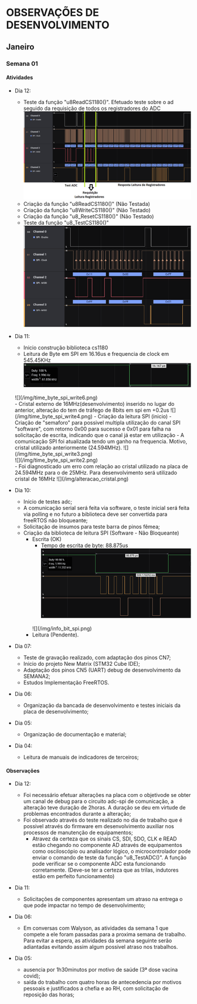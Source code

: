 # OBSERVAÇÕES DE DESENVOLVIMENTO

## Janeiro
### Semana 01
#### Atividades 

- Dia 12: 
    - Teste da função "u8ReadCS1180()". Efetuado teste sobre o ad seguido da requisição de todos os registradores do ADC
    ![](/img/u8ReadCS1180.png)
    - Criação da função "u8ReadCS1180()" (Não Testada)
    - Criação da função "u8WriteCS1180()" (Não Testado)
    - Criação da função "u8_ResetCS1180()" (Não Testado)
    - Teste da função "u8_TestCS1180()"
    ![](/img/func_u8_TestADC.png)


    
- Dia 11:
    - Inicio construção biblioteca cs1180
    - Leitura de Byte em SPI em 16.16us e frequencia de clock em 545.45KHz
    ![](/img/time_byte_spi_write5.png)
    <br> 
    ![](/img/time_byte_spi_write6.png)
    <br> 
    - Cristal externo de 16MHz(desenvolvimento) inserido no lugar do anterior, alteração do tem de tráfego de 8bits em spi em +0.2us 
    ![](/img/time_byte_spi_write4.png)
    - Criação da leitura SPI (inicio) 
    - Criação de "semaforo" para possivel multipla utilização do canal SPI "software", com retorno 0x00 para sucesso e 0x01 para falha na solicitação de escrita, indicando que o canal já estar em utilização
    - A comunicação SPI foi atualizada tendo um ganho na frequencia. Motivo, cristal utilizado anteriormente (24.594MHz).
    ![](/img/time_byte_spi_write3.png)
    <br>        
    ![](/img/time_byte_spi_write2.png)
    <br>
    - Foi diagnosticado um erro com relação ao cristal utilizado na placa de 24.594MHz para o de 25MHz. Para desenvolvimento será utilizado cristal de 16MHz
    ![](/img/alteracao_cristal.png)

- Dia 10:
    - Inicio de testes adc;
    - A comunicação serial será feita via software, o teste inicial será feita via polling e no futuro a biblioteca deve ser convertida para freeRTOS não bloqueante; 
    - Solicitação de insumos para teste barra de pinos fêmea;
    - Criação da biblioteca de leitura SPI (Software - Não Bloqueante) 
        - Escrita (OK)
            - Tempo de escrita de byte: 88.875us
            ![](/img/time_byte_spi_write.png)
            <br>            
            ![](/img/info_bit_spi.png)
            <br>
        - Leitura (Pendente).

- Dia 07:
    - Teste de gravação realizado, com adaptação dos pinos CN7;
    - Inicio do projeto New Matrix (STM32 Cube IDE); 
    - Adaptação dos pinos CN5 (UART) debug de desenvolvimento da SEMANA2;
    - Estudos Implementação FreeRTOS.
- Dia 06:
    - Organização da bancada de desenvolvimento e testes iniciais da placa de desenvolvimento;
- Dia 05: 
    - Organização de documentação e material;
- Dia 04: 
    - Leitura de manuais de indicadores de terceiros;

#### Observações

- Dia 12: 
    - Foi necessário efetuar alterações na placa com o objetivode se obter um canal de debug para o circuito adc-spi de comunicação, a alteração teve duração de 2horas. A duração se deu em virtude de problemas encontrados durante a alteração;
    - Foi observado através do teste realizado no dia de trabalho que é possivel através do firmware em desenvolvimento auxiliar nos processos de manutenção de equipamentos;
        - Atravez da certeza que os sinais CS, SDI, SDO, CLK e READ estão chegando no componente AD através de equipamentos como osciloscópio ou analisador lógico, o microcontrolador pode enviar o comando de teste da função "u8_TestADC()". A função pode verificar se o componente ADC esta funcionando corretamente. (Deve-se ter a certeza que as trilas, indutores estão em perfeito funcionamento)
- Dia 11:
    - Solicitações de componentes apresentam um atraso na entrega o que pode impactar no tempo de desenvolvimento;
- Dia 06: 
    - Em conversas com Walyson, as atividades da semana 1 que compete a ele foram passadas para a proxima semana de trabalho. Para evitar a espera, as atividades da semana seguinte serão adiantadas evitando assim algum possivel atraso nos trabalhos.

- Dia 05: 
    - ausencia por 1h30minutos por motivo de saúde (3ª dose vacina covid);
    - saída do trabalho com quatro horas de antecedencia por motivos pessoais e justificados a chefia e ao RH, com solicitação de reposição das horas;

